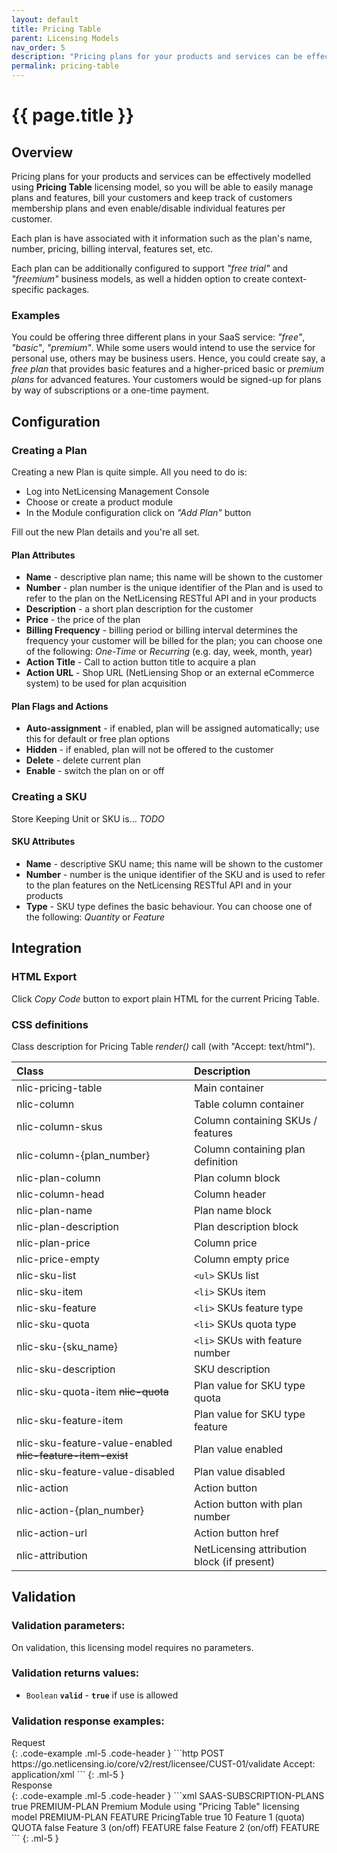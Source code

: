 ```yaml
---
layout: default
title: Pricing Table
parent: Licensing Models
nav_order: 5
description: "Pricing plans for your products and services can be effectively modelled using Pricing Table licensing model"
permalink: pricing-table
---
```


{{ page.title }}
================

## Overview

Pricing plans for your products and services can be effectively modelled using **Pricing Table** licensing model, so you will be able to easily manage plans and features, bill your customers and keep track of customers membership plans and even enable/disable individual features per customer.

Each plan is have associated with it information such as the plan's name, number, pricing, billing interval, features set, etc.

Each plan can be additionally configured to support *"free trial"* and *"freemium"* business models, as well a hidden option to create context-specific packages.

### Examples

You could be offering three different plans in your SaaS service: *"free"*, *"basic"*, *"premium"*. While some users would intend to use the service for personal use, others may be business users. Hence, you could create say, a *free plan* that provides basic features and a higher-priced basic or *premium plans* for advanced features.
Your customers would be signed-up for plans by way of subscriptions or a one-time payment.

## Configuration

### Creating a Plan

Creating a new Plan is quite simple. All you need to do is:

- Log into NetLicensing Management Console
- Choose or create a product module
- In the Module configuration click on *"Add Plan"* button

Fill out the new Plan details and you're all set.

#### Plan Attributes

- **Name** - descriptive plan name; this name will be shown to the customer
- **Number** - plan number is the unique identifier of the Plan and is used to refer to the plan on the NetLicensing RESTful API and in your products
- **Description** - a short plan description for the customer
- **Price** - the price of the plan
- **Billing Frequency** - billing period or billing interval determines the frequency your customer will be billed for the plan; you can choose one of the following: *One-Time* or *Recurring* (e.g. day, week, month, year)
- **Action Title** - Call to action button title to acquire a plan
- **Action URL** - Shop URL (NetLiensing Shop or an external eCommerce system) to be used for plan acquisition

#### Plan Flags and Actions

- **Auto-assignment** - if enabled, plan will be assigned automatically; use this for default or free plan options
- **Hidden** - if enabled, plan will not be offered to the customer
- **Delete** - delete current plan
- **Enable** - switch the plan on or off

### Creating a SKU

Store Keeping Unit or SKU is... *TODO*

#### SKU Attributes

- **Name** - descriptive SKU name; this name will be shown to the customer
- **Number** - number is the unique identifier of the SKU and is used to refer to the plan features on the NetLicensing RESTful API and in your products
- **Type** - SKU type defines the basic behaviour. You can choose one of the following: *Quantity* or *Feature*

## Integration

### HTML Export

Click *Copy Code* button to export plain HTML for the current Pricing Table.

### CSS definitions

Class description for Pricing Table *render()* call (with "Accept: text/html").

| Class | Description |
|:-------|:-----------|
| nlic-pricing-table | Main container |
| nlic-column | Table column container |
| nlic-column-skus | Column containing SKUs / features |
| nlic-column-{plan_number} | Column containing plan definition |
| nlic-plan-column | Plan column block |
| nlic-column-head | Column header |
| nlic-plan-name | Plan name block |
| nlic-plan-description | Plan description block |
| nlic-plan-price | Column price |
| nlic-price-empty | Column empty price |
| nlic-sku-list | `<ul>` SKUs list |
| nlic-sku-item | `<li>` SKUs item |
| nlic-sku-feature | `<li>` SKUs feature type |
| nlic-sku-quota | `<li>` SKUs quota type |
| nlic-sku-{sku_name} | `<li>` SKUs with feature number |
| nlic-sku-description | SKU description |
| nlic-sku-quota-item ~~nlic-quota~~ | Plan value for SKU type quota |
| nlic-sku-feature-item | Plan value for SKU type feature |
| nlic-sku-feature-value-enabled ~~nlic-feature-item-exist~~ | Plan value enabled |
| nlic-sku-feature-value-disabled | Plan value disabled |
| nlic-action | Action button |
| nlic-action-{plan_number} | Action button with plan number |
| nlic-action-url | Action button href |
| nlic-attribution | NetLicensing attribution block (if present) |

Validation
----------

### Validation parameters:

On validation, this licensing model requires no parameters.

### Validation returns values:

-   `Boolean` **`valid`** - **`true`** if use is allowed

### Validation response examples:

<div>Request</div>
{: .code-example .ml-5 .code-header }
```http
POST https://go.netlicensing.io/core/v2/rest/licensee/CUST-01/validate
Accept: application/xml
```
{: .ml-5 }
<div>Response</div>
{: .code-example .ml-5 .code-header }
```xml
 <?xml version="1.0" encoding="UTF-8" standalone="yes"?>
<ns2:netlicensing xmlns="http://www.w3.org/2000/09/xmldsig#" xmlns:ns2="http://netlicensing.labs64.com/schema/context" ttl="2020-05-06T07:01:06.970Z">
  <ns2:infos/>
  <ns2:items>
    <ns2:item type="ProductModuleValidation">
      <ns2:property name="productModuleNumber">SAAS-SUBSCRIPTION-PLANS</ns2:property>
      <ns2:property name="valid">true</ns2:property>
      <ns2:property name="pricingPlanId">PREMIUM-PLAN</ns2:property>
      <ns2:property name="pricingPlanName">Premium</ns2:property>
      <ns2:property name="productModuleName">Module using "Pricing Table" licensing model</ns2:property>
      <ns2:property name="activePricingPlans">PREMIUM-PLAN</ns2:property>
      <ns2:property name="pricingPlanType">FEATURE</ns2:property>
      <ns2:property name="licensingModel">PricingTable</ns2:property>
      <ns2:list name="FEATURE01">
        <ns2:property name="valid">true</ns2:property>
        <ns2:property name="quota">10</ns2:property>
        <ns2:property name="name">Feature 1 (quota)</ns2:property>
        <ns2:property name="type">QUOTA</ns2:property>
      </ns2:list>
      <ns2:list name="FEATURE03">
        <ns2:property name="valid">false</ns2:property>
        <ns2:property name="name">Feature 3 (on/off)</ns2:property>
        <ns2:property name="type">FEATURE</ns2:property>
      </ns2:list>
      <ns2:list name="FEATURE02">
        <ns2:property name="valid">false</ns2:property>
        <ns2:property name="name">Feature 2 (on/off)</ns2:property>
        <ns2:property name="type">FEATURE</ns2:property>
      </ns2:list>
    </ns2:item>
  </ns2:items>
</ns2:netlicensing>
```
{: .ml-5 }
